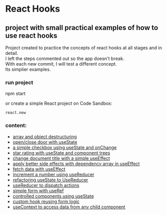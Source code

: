 # React Hooks
## project with small practical examples of how to use react hooks

Project created to practice the concepts of react hooks at all stages and in detail.<br/>
I left the steps commented out so the app doesn't break.<br/>
With each new commit, I will test a different concept.<br/>
Its simplier examples.<br/>

### run project
npm start </br>

or create a simple React project on Code Sandbox:</br>

``` ssh
react.new
```


### content:

- [array and object destructuring](https://github.com/Jeefelix/ReactHooks/commit/94e5c1bdaa197fd2092499f882052ed430691226)
- [open/close door with useState](https://github.com/Jeefelix/ReactHooks/commit/7e0a209625387a731d05a5f53b68abcb9cf24a73)
- [a simple checkbox using useState and onChange](https://github.com/Jeefelix/ReactHooks/commit/d39b1f42fede20f391639797877ff75774cdbea0)
- [star rating with useState and component trees](https://github.com/Jeefelix/ReactHooks/commit/8071bf5c139774df2b0655b0820bd85b59c5186e)
- [change document title with a simple useEffect](https://github.com/Jeefelix/ReactHooks/commit/a6a5bcdfcacef2b0c8cfcd556691e854ceba0ef2)
- [apply better side effects with dependency array in useEffect](https://github.com/Jeefelix/ReactHooks/commit/8a89b865a4a1803bf7cd031d550b7c7bfd8c0b9e)
- [fetch data with useEffect](https://github.com/Jeefelix/ReactHooks/commit/f95cea33ada09ac0bc66baac6ff34a7bc6b233b9)
- [increment a number using useReducer](https://github.com/Jeefelix/ReactHooks/commit/edc59825975ed5df96756da2990e2585ddc4cacd)
- [refactoring useState to UseReducer](https://github.com/Jeefelix/ReactHooks/commit/c2bb644cf1c81f723dd709a411ca40d6380f0d6e)
- [useReducer to dispatch actions](https://github.com/Jeefelix/ReactHooks/commit/88157e0e30b4e88ff2212c69c5a445ad13d59686)
- [simple form with useRef](https://github.com/Jeefelix/ReactHooks/commit/eafd81baf82f0051bcda924ba9f716277fbd960e)
- [controlled components using useState](https://github.com/Jeefelix/ReactHooks/commit/103f5b811ec987bd8ba9377fecaef92349f61b28)
- [custom hook reusing form logic](https://github.com/Jeefelix/ReactHooks/commit/29fe9caf4f6447c3e9d8493f87b06a05f84495c9)
- [useContext to access data from any child component](https://github.com/Jeefelix/ReactHooks/commit/75a9b2cf482a16491e452b290503bdaa33dfd6d2)
